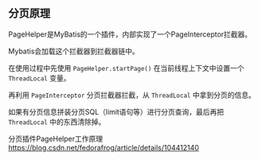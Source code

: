 ## 分页原理

PageHelper是MyBatis的一个插件，内部实现了一个PageInterceptor拦截器。

Mybatis会加载这个拦截器到拦截器链中。

在使用过程中先使用 `PageHelper.startPage()` 在当前线程上下文中设置一个 `ThreadLocal` 变量。

再利用 `PageInterceptor` 分页拦截器拦截，从 `ThreadLocal` 中拿到分页的信息。

如果有分页信息拼装分页SQL（limit语句等）进行分页查询，最后再把 `ThreadLocal` 中的东西清除掉。

分页插件PageHelper工作原理
https://blog.csdn.net/fedorafrog/article/details/104412140